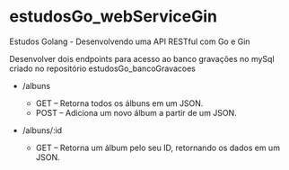 # estudosGo_webServiceGin

Estudos Golang - Desenvolvendo uma API RESTful com Go e Gin

Desenvolver dois endpoints para acesso ao banco gravações no mySql criado no repositório estudosGo_bancoGravacoes
-  /albuns
    
   - GET – Retorna todos os álbuns em um JSON.
   - POST – Adiciona um novo álbum a partir de um JSON.

-  /albuns/:id
  
   - GET – Retorna um álbum pelo seu ID, retornando os dados em um JSON.
